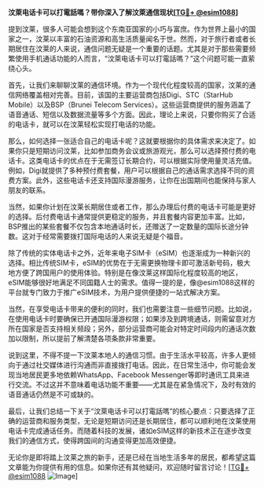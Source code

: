 **汶萊电话卡可以打電話嗎？带你深入了解汶萊通信现状[[TG💪+ @esim1088](https://t.me/s/esim1088)]**

提到汶莱，很多人可能会想到这个东南亚国家的小巧与富庶。作为世界上最小的国家之一，汶莱以丰富的石油资源和高生活质量闻名于世。然而，对于旅行者或者长期居住在汶莱的人来说，通信问题无疑是一个重要的话题。尤其是对于那些需要频繁使用手机通话功能的人而言，“汶萊电话卡可以打電話嗎？”这个问题可能一直萦绕心头。

首先，让我们来聊聊汶莱的通信环境。作为一个现代化程度较高的国家，汶莱的通信网络覆盖相对完善。目前，该国的主要运营商包括Digi、STC（StarHub Mobile）以及BSP（Brunei Telecom Services）。这些运营商提供的服务涵盖了语音通话、短信以及数据流量等多个方面。因此，理论上来说，只要你购买了合适的电话卡，就可以在汶莱轻松实现打电话的功能。

那么，如何选择一张适合自己的电话卡呢？这就要根据你的具体需求来决定了。如果你只是短期访问汶莱，比如参加商务会议或旅游观光，那么可以选择预付费的电话卡。这类电话卡的优点在于无需签订长期合约，可以根据实际使用量灵活充值。例如，Digi就提供了多种预付费套餐，用户可以根据自己的通话需求选择不同的资费方案。此外，这些电话卡还支持国际漫游服务，让你在出国期间也能保持与家人朋友的联系。

当然，如果你计划在汶莱长期居住或者工作，那么办理后付费的电话卡可能是更好的选择。后付费电话卡通常提供更稳定的服务，并且套餐内容更加丰富。比如，BSP推出的某些套餐不仅包含本地通话时长，还赠送了一定数量的国际长途分钟数。这对于经常需要拨打国际电话的人来说无疑是个福音。

除了传统的实体电话卡之外，近年来电子SIM卡（eSIM）也逐渐成为一种新兴的选择。相比传统SIM卡，eSIM的优势在于无需更换物理卡即可激活新号码，极大地方便了跨国用户的使用体验。特别是在像汶莱这样国际化程度较高的地区，eSIM能够很好地满足不同国籍人士的需求。值得一提的是，像@esim1088这样的平台就专门致力于推广eSIM技术，为用户提供便捷的一站式解决方案。

当然，在享受电话卡带来的便利的同时，我们也需要注意一些细节问题。比如说，在使用电话卡时要确保已开通国际漫游权限；如果涉及到跨境通话，则需留意对方所在国家是否支持相关频段；另外，部分运营商可能会对特定时间段内的通话次数加以限制，所以提前了解清楚各项条款非常重要。

说到这里，不得不提一下汶莱本地人的通信习惯。由于生活水平较高，许多人更倾向于通过社交媒体进行沟通而非直接拨打电话。因此，在日常生活中，你可能会发现当地居民更多地依赖WhatsApp、Facebook Messenger等即时通讯工具来进行交流。不过这并不意味着电话功能不重要——尤其是在紧急情况下，及时有效的语音通话仍然是不可或缺的。

最后，让我们总结一下关于“汶萊电话卡可以打電話嗎”的核心要点：只要选择了正确的运营商和服务类型，无论是短期访问还是长期居住，都可以顺利地在汶莱使用电话卡完成通话任务。而随着科技的发展，诸如eSIM这样的新技术正在逐步改变我们的通信方式，使得跨国间的沟通变得更加高效便捷。

无论你是即将踏上汶莱之旅的新手，还是已经在当地生活多年的居民，都希望这篇文章能为你提供有用的信息。如果你还有其他疑问，欢迎随时留言讨论！[[TG💪+ @esim1088](https://t.me/s/esim1088) ![Image](https://i.postimg.cc/4NQfJmqS/Snipaste-2025-05-13-00-14-12.png)]